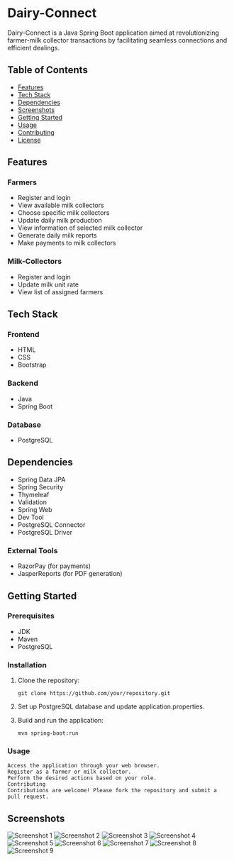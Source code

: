 # Dairy-Connect

Dairy-Connect is a Java Spring Boot application aimed at revolutionizing farmer-milk collector transactions by facilitating seamless connections and efficient dealings.

## Table of Contents

- [Features](#features)
- [Tech Stack](#tech-stack)
- [Dependencies](#dependencies)
- [Screenshots](#screenshots)
- [Getting Started](#getting-started)
- [Usage](#usage)
- [Contributing](#contributing)
- [License](#license)

## Features

### Farmers

- Register and login
- View available milk collectors
- Choose specific milk collectors
- Update daily milk production
- View information of selected milk collector
- Generate daily milk reports
- Make payments to milk collectors

### Milk-Collectors

- Register and login
- Update milk unit rate
- View list of assigned farmers

## Tech Stack

### Frontend

- HTML
- CSS
- Bootstrap

### Backend

- Java
- Spring Boot

### Database

- PostgreSQL

## Dependencies

- Spring Data JPA
- Spring Security
- Thymeleaf
- Validation
- Spring Web
- Dev Tool
- PostgreSQL Connector
- PostgreSQL Driver

### External Tools

- RazorPay (for payments)
- JasperReports (for PDF generation)

## Getting Started

### Prerequisites

- JDK
- Maven
- PostgreSQL

### Installation

1. Clone the repository:
   ```
   git clone https://github.com/your/repository.git
   ```

2. Set up PostgreSQL database and update application.properties.

3. Build and run the application:
    ```
    mvn spring-boot:run
    ```

### Usage
    Access the application through your web browser.
    Register as a farmer or milk collector.
    Perform the desired actions based on your role.
    Contributing
    Contributions are welcome! Please fork the repository and submit a pull request.


## Screenshots

![Screenshot 1](screenshots/one.jpg)
![Screenshot 2](screenshots/two.jpg)
![Screenshot 3](screenshots/three.jpg)
![Screenshot 4](screenshots/four.jpg)
![Screenshot 5](screenshots/five.jpg)
![Screenshot 6](screenshots/six.jpg)
![Screenshot 7](screenshots/seven.jpg)
![Screenshot 8](screenshots/eight.jpg)
![Screenshot 9](screenshots/nine.jpg)
